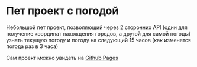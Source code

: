 # Пет проект с погодой
Небольшой пет проект, позволяющий через 2 сторонних API (один для получение координат нахождения городов, а другой для самой погоды) узнать текущую погоду и погоду на следующий 15 часов (как изменется погода раз в 3 часа)

Сам проект можно увидеть на [Github Pages](https://alanhis.github.io/weather-pet-project/)
